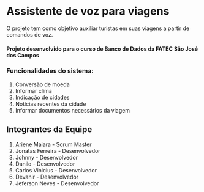 # Assistente de voz para viagens

O projeto tem como objetivo auxiliar turistas em suas viagens a partir de comandos de voz.

#### Projeto desenvolvido para o curso de Banco de Dados da FATEC São José dos Campos

### Funcionalidades do sistema:

1. Conversão de moeda
2. Informar clima
3. Indicação de cidades
4. Notícias recentes da cidade
5. Informar documentos necessários da viagem
  
## Integrantes da Equipe
 1. Ariene Maiara - Scrum Master
 2. Jonatas Ferreira - Desenvolvedor
 3. Johnny - Desenvolvedor
 4. Danilo - Desenvolvedor
 5. Carlos Vinicius - Desenvolvedor
 6. Devanir - Desenvolvedor
 7. Jeferson Neves - Desenvolvedor
